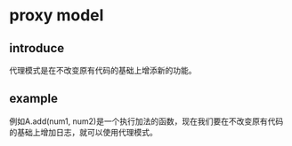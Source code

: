 # proxy model
## introduce
代理模式是在不改变原有代码的基础上增添新的功能。
## example
例如A.add(num1, num2)是一个执行加法的函数，现在我们要在不改变原有代码的基础上增加日志，就可以使用代理模式。
